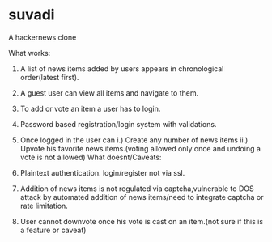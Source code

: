 # suvadi
A hackernews clone

What works:
1. A list of news items added by users appears in chronological order(latest first).
2. A guest user can view all items and navigate to them.
3. To add or vote an item a user has to login.
4. Password based registration/login system with validations.
5. Once logged in the user can
	i.) Create any number of news items
	ii.) Upvote his favorite news items.(voting allowed only once and undoing a vote is not allowed)
What doesnt/Caveats:

1. Plaintext authentication. login/register not via ssl.
2. Addition of news items is not regulated via captcha,vulnerable 
   to DOS attack by automated addition of news items/need to integrate captcha or rate limitation.
3. User cannot downvote once his vote is cast on an item.(not sure if this is a feature or caveat)


